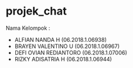 # projek_chat

Nama Kelompok :
- ALFIAN NANDA H         (06.2018.1.06938)
- BRAYEN VALENTINO U     (06.2018.1.06967)
- DEFI OVIAN REDIANTORO  (06.2018.1.07006)
- RIZKY ADISATRIA H      (06.2018.1.06944)
